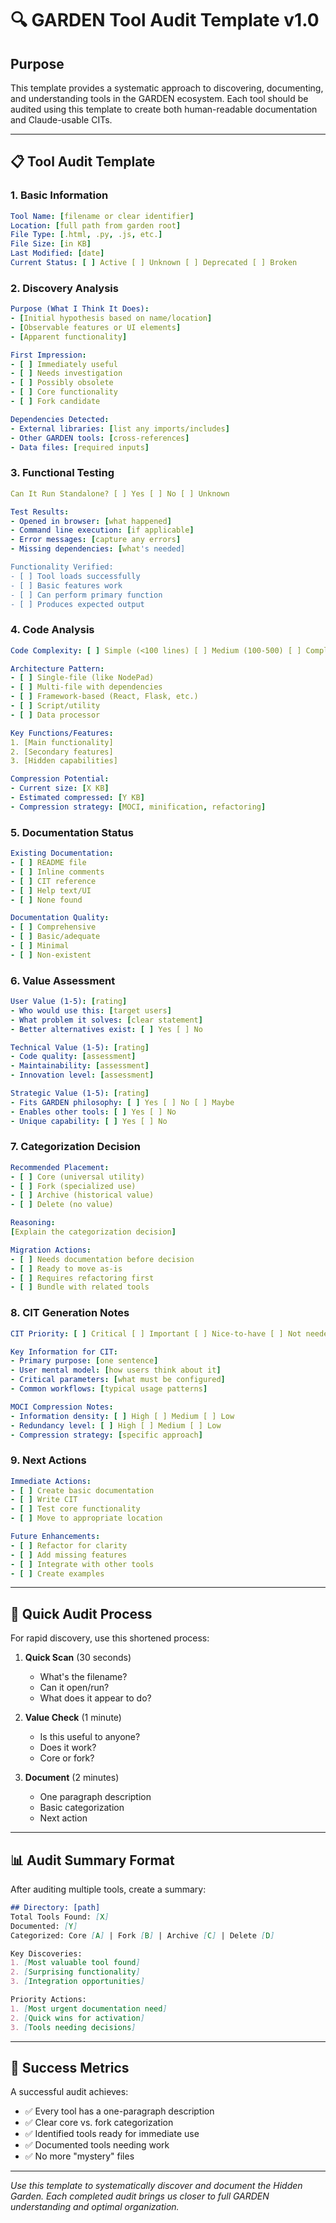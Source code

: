 # 🔍 GARDEN Tool Audit Template v1.0

## Purpose
This template provides a systematic approach to discovering, documenting, and understanding tools in the GARDEN ecosystem. Each tool should be audited using this template to create both human-readable documentation and Claude-usable CITs.

---

## 📋 Tool Audit Template

### 1. Basic Information
```yaml
Tool Name: [filename or clear identifier]
Location: [full path from garden root]
File Type: [.html, .py, .js, etc.]
File Size: [in KB]
Last Modified: [date]
Current Status: [ ] Active [ ] Unknown [ ] Deprecated [ ] Broken
```

### 2. Discovery Analysis
```yaml
Purpose (What I Think It Does):
- [Initial hypothesis based on name/location]
- [Observable features or UI elements]
- [Apparent functionality]

First Impression:
- [ ] Immediately useful
- [ ] Needs investigation
- [ ] Possibly obsolete
- [ ] Core functionality
- [ ] Fork candidate

Dependencies Detected:
- External libraries: [list any imports/includes]
- Other GARDEN tools: [cross-references]
- Data files: [required inputs]
```

### 3. Functional Testing
```yaml
Can It Run Standalone? [ ] Yes [ ] No [ ] Unknown

Test Results:
- Opened in browser: [what happened]
- Command line execution: [if applicable]
- Error messages: [capture any errors]
- Missing dependencies: [what's needed]

Functionality Verified:
- [ ] Tool loads successfully
- [ ] Basic features work
- [ ] Can perform primary function
- [ ] Produces expected output
```

### 4. Code Analysis
```yaml
Code Complexity: [ ] Simple (<100 lines) [ ] Medium (100-500) [ ] Complex (500+)

Architecture Pattern:
- [ ] Single-file (like NodePad)
- [ ] Multi-file with dependencies
- [ ] Framework-based (React, Flask, etc.)
- [ ] Script/utility
- [ ] Data processor

Key Functions/Features:
1. [Main functionality]
2. [Secondary features]
3. [Hidden capabilities]

Compression Potential:
- Current size: [X KB]
- Estimated compressed: [Y KB]
- Compression strategy: [MOCI, minification, refactoring]
```

### 5. Documentation Status
```yaml
Existing Documentation:
- [ ] README file
- [ ] Inline comments
- [ ] CIT reference
- [ ] Help text/UI
- [ ] None found

Documentation Quality:
- [ ] Comprehensive
- [ ] Basic/adequate
- [ ] Minimal
- [ ] Non-existent
```

### 6. Value Assessment
```yaml
User Value (1-5): [rating]
- Who would use this: [target users]
- What problem it solves: [clear statement]
- Better alternatives exist: [ ] Yes [ ] No

Technical Value (1-5): [rating]
- Code quality: [assessment]
- Maintainability: [assessment]
- Innovation level: [assessment]

Strategic Value (1-5): [rating]
- Fits GARDEN philosophy: [ ] Yes [ ] No [ ] Maybe
- Enables other tools: [ ] Yes [ ] No
- Unique capability: [ ] Yes [ ] No
```

### 7. Categorization Decision
```yaml
Recommended Placement:
- [ ] Core (universal utility)
- [ ] Fork (specialized use)
- [ ] Archive (historical value)
- [ ] Delete (no value)

Reasoning:
[Explain the categorization decision]

Migration Actions:
- [ ] Needs documentation before decision
- [ ] Ready to move as-is
- [ ] Requires refactoring first
- [ ] Bundle with related tools
```

### 8. CIT Generation Notes
```yaml
CIT Priority: [ ] Critical [ ] Important [ ] Nice-to-have [ ] Not needed

Key Information for CIT:
- Primary purpose: [one sentence]
- User mental model: [how users think about it]
- Critical parameters: [what must be configured]
- Common workflows: [typical usage patterns]

MOCI Compression Notes:
- Information density: [ ] High [ ] Medium [ ] Low
- Redundancy level: [ ] High [ ] Medium [ ] Low
- Compression strategy: [specific approach]
```

### 9. Next Actions
```yaml
Immediate Actions:
- [ ] Create basic documentation
- [ ] Write CIT
- [ ] Test core functionality
- [ ] Move to appropriate location

Future Enhancements:
- [ ] Refactor for clarity
- [ ] Add missing features
- [ ] Integrate with other tools
- [ ] Create examples
```

---

## 🚀 Quick Audit Process

For rapid discovery, use this shortened process:

1. **Quick Scan** (30 seconds)
   - What's the filename?
   - Can it open/run?
   - What does it appear to do?

2. **Value Check** (1 minute)
   - Is this useful to anyone?
   - Does it work?
   - Core or fork?

3. **Document** (2 minutes)
   - One paragraph description
   - Basic categorization
   - Next action

---

## 📊 Audit Summary Format

After auditing multiple tools, create a summary:

```markdown
## Directory: [path]
Total Tools Found: [X]
Documented: [Y]
Categorized: Core [A] | Fork [B] | Archive [C] | Delete [D]

Key Discoveries:
1. [Most valuable tool found]
2. [Surprising functionality]
3. [Integration opportunities]

Priority Actions:
1. [Most urgent documentation need]
2. [Quick wins for activation]
3. [Tools needing decisions]
```

---

## 🎯 Success Metrics

A successful audit achieves:
- ✅ Every tool has a one-paragraph description
- ✅ Clear core vs. fork categorization
- ✅ Identified tools ready for immediate use
- ✅ Documented tools needing work
- ✅ No more "mystery" files

---

*Use this template to systematically discover and document the Hidden Garden. Each completed audit brings us closer to full GARDEN understanding and optimal organization.*